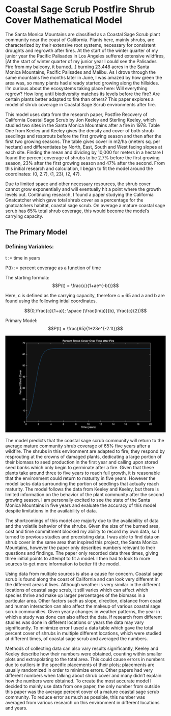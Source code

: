 # Coastal Sage Scrub Postfire Shrub Cover Mathematical Model
The Santa Monica Mountains are classified as a Coastal Sage Scrub plant community near the coast of California. Plants here, mainly shrubs, are characterized by their extensive root systems, necessary for consistent droughts and regrowth after fires. At the start of the winter quarter of my junior year the Pacific Palisades in Los Angeles suffered extensive wildfires,[At the start of winter quarter of my junior year I could see the Palisades Fire from my balcony, it burned…] burning 23,448 acres in the Santa Monica Mountains, Pacific Palisades and Malibu. As I drove through the same mountains five months later in June, I was amazed by how green the area was, so many plants had already started growing along the hillsides. I’m curious about the ecosystems taking place here: Will everything regrow? How long until biodiversity matches its levels before the fire? Are certain plants better adapted to fire than others? This paper explores a model of shrub coverage in Coastal Sage Scrub environments after fire. 

This model uses data from the research paper, Postfire Recovery of California Coastal Sage Scrub by Jon Keeley and Sterling Keeley, which studied two sites in the Santa Monica Mountains after a fire in 1978. Table One from Keeley and Keeley gives the density and cover of both shrub seedlings and resprouts before the first growing season and then after the first two growing seasons. The table gives cover in m2/ha (meters sq. per hectare)  and differentiates by North, East, South and West facing slopes at each site. Finding the mean and dividing by 10,000 for meters in a hectare I found the percent coverage of shrubs to be 2.7% before the first growing season, 23% after the first growing season and 47% after the second. From this initial research and calculation, I began to fit the model around the coordinates: (0, 2.7), (1, 23), (2, 47).

Due to limited space and other necessary resources, the shrub cover cannot grow exponentially and will eventually hit a point where the growth levels out. Continuing research, I found a paper studying the California Gnatcatcher which gave total shrub cover as a percentage for the gnatcatchers habitat, coastal sage scrub. On average a mature coastal sage scrub has 65% total shrub coverage, this would become the model’s carrying capacity.

## The Primary Model
### Defining Variables:
t := time in years

P(t) := percent coverage as a function of time

The starting formula: $$P(t) = \frac{c}{1+ae^{-bt}}$$

Here, c is defined as the carrying capacity, therefore c = 65 and a and b are found using the following intial coordinates.

 $$(0,\frac{c}{1+a}); \space (\frac{ln(a)}{b}, \frac{c}{2})$$

Primary Model:  $$P(t) = \frac{65}{1+23e^{-2.1t}}$$

![alt text](https://github.com/cotaffe/Coastal-Sage-Scrub-Postfire-Shrub-Cover-Mathematical-Model/blob/main/CSSmodel.png?raw=true)

The model predicts that the coastal sage scrub community will return to the average mature community shrub coverage of 65% five years after a wildfire. The shrubs in this environment are adapted to fire; they respond by resprouting at the crowns of damaged plants, dedicating a large portion of their biomass to seed production in the first year and calling upon stored seed banks which only begin to germinate after a fire. Given that these plants take around three to five years to reach full growth, it is reasonable that the environment could return to maturity in five years. However the model lacks data surrounding the portion of seedlings that actually reach maturity. The model follows the data from Keeley and Keeley, but there is limited information on the behavior of the plant community after the second growing season. I am personally excited to see the state of the Santa Monica Mountains in five years and evaluate the accuracy of this model despite limitations in the availability of data.

The shortcomings of this model are majorly due to the availability of data and the volatile behavior of the shrubs. Given the size of the burned area, cost and time commitment blocked my ability to record my own data, so I turned to previous studies and preexisting data. I was able to find data on shrub cover in the same area that inspired this project, the Santa Monica Mountains, however the paper only describes numbers relevant to their questions and findings. The paper only recorded data three times, giving three initial points to attempt to fit a model.  I then had to look to more sources to get more information to better fit the model.

Using data from multiple sources is also a cause for concern. Coastal sage scrub is found along the coast of California and can look very different in the different areas it lives. Although weather is very similar in the different locations of coastal sage scrub, it still varies which can affect which species thrive and make up larger percentages of the biomass in a particular area. Other factors such as slope, direction, distance from coast and human interaction can also affect the makeup of various coastal sage scrub communities. Given yearly changes in weather patterns, the year in which a study was done can also affect the data. If research from different studies was done in different locations or years the data may vary significantly. To minimize error I used a data table which gave the total percent cover of shrubs in multiple different locations, which were studied at different times, of coastal sage scrub and averaged the numbers. 

Methods of collecting data can also vary results significantly, Keeley and Keeley describe how their numbers were obtained, counting within smaller plots and extrapolating to the total area. This could cause errors in numbers due to outliers in the specific placements of their plots; placements are usually randomized in order to minimize errors. Other papers had very different numbers when talking about shrub cover and many didn’t explain how the numbers were obtained. To create the most accurate model I decided to mainly use data from one paper, the only number from outside this paper was the average percent cover of a mature coastal sage scrub community. To reduce error as much as possible, this number was averaged from various research on this environment in different locations and years. 

